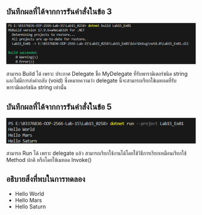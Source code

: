 ## บันทึกผลที่ได้จากการรันคำสั่งในข้อ 3

![pic](/Pictures/pic-1.png)

สามารถ Build ได้ เพราะ ประกาศ Delegate ชื่อ MyDelegate ที่รับพารามิเตอร์ชนิด string และไม่มีการส่งค่ากลับ (void) ซึ่งหมายความว่า delegate นี้จะสามารถเรียกใช้เมทอดที่รับพารามิเตอร์ชนิด string เท่านั้น

## บันทึกผลที่ได้จากการรันคำสั่งในข้อ 5

![pic](/Pictures/pic-2.png)

สามารถ Run ได้ เพราะ delegate แล้ว สามารถเรียกใช้งานได้โดยใช้วิธีการเรียกเหมือนเรียกใช้ Method ปกติ หรือโดยใช้เมทอด Invoke()

## อธิบายสิ่งที่พบในการทดลอง

- Hello World
- Hello Mars
- Hello Saturn